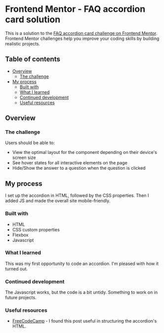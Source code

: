 # Frontend Mentor - FAQ accordion card solution

This is a solution to the [FAQ accordion card challenge on Frontend Mentor](https://www.frontendmentor.io/challenges/faq-accordion-card-XlyjD0Oam). Frontend Mentor challenges help you improve your coding skills by building realistic projects. 

## Table of contents

- [Overview](#overview)
  - [The challenge](#the-challenge)
- [My process](#my-process)
  - [Built with](#built-with)
  - [What I learned](#what-i-learned)
  - [Continued development](#continued-development)
  - [Useful resources](#useful-resources)

## Overview

### The challenge

Users should be able to:

- View the optimal layout for the component depending on their device's screen size
- See hover states for all interactive elements on the page
- Hide/Show the answer to a question when the question is clicked

## My process

I set up the accordion in HTML, followed by the CSS properties. Then I added JS and made the overall site mobile-friendly. 

### Built with

- HTML
- CSS custom properties
- Flexbox
- Javascript

### What I learned

This was my first opportunity to code an accordion. I'm pleased with how it turned out. 

### Continued development

The Javascript works, but the code is a bit untidy. Something to work on in future projects. 

### Useful resources

- [FreeCodeCamp](https://www.freecodecamp.org/news/build-an-accordion-menu-using-html-css-and-javascript/) - I found this post useful in structuring the accordion's HTML. 

